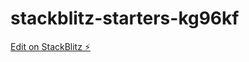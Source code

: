 # stackblitz-starters-kg96kf

[Edit on StackBlitz ⚡️](https://stackblitz.com/edit/stackblitz-starters-kg96kf)